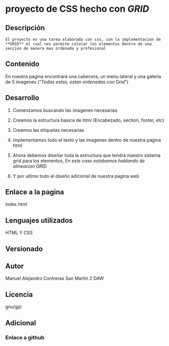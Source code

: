 # proyecto de CSS hecho con *GRID* 

## Descripción

    El proyecto es una tarea elaborada con css, con la implementacion de 
    **GRID** el cual nos permite colocar los elementos dentro de una seccion de manera mas ordenada y profesional

## Contenido

En nuestra pagina encontrará una cabecera, un menu lateral y una galeria de 5 imagenes ("*Todas estas, estan ordenadas con Grid*")

## Desarrollo

1. Comenzamos buscando las imagenes necesarias

2. Creamos la estructura basica de html (Encabezado, section, footer, etc)

3. Creamos las etiquetas necesarias 

4. implementamos todo el texto y las imagenes dentro de nuestra pagina html

5. Ahora debemos diseñar toda la estructura que tendrá nuestro sistema grid para los elementos, *En este caso estabamos hablando de alineacion GRID*

6. Y por ultimo todo el diseño adicional de nuestra pagina web 

## Enlace a la pagina

index.html

## Lenguajes utilizados

HTML Y CSS

## Versionado



## Autor

Manuel Alejandro Contreras San Martin 2 DAW

## Licencia

gnu/gpl

## Adicional

### Enlace a github
